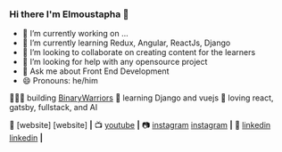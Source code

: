 ### Hi there I'm Elmoustapha 👋



- 🔭 I’m currently working on ...
- 🌱 I’m currently learning Redux, Angular, ReactJs, Django
- 👯 I’m looking to collaborate on creating content for the learners
- 🤔 I’m looking for help with any opensource project
- 💬 Ask me about Front End Development
- 😄 Pronouns: he/him 

👨🏼‍💻 building [BinaryWarriors]
🧠 learning Django and vuejs
💜 loving react, gatsby, fullstack, and AI



🏡 [website] [website] **|**
📺 [youtube]  **|** 
📷 [instagram] [instagram] **|** 
👔 [linkedin] [linkedin] **|**

[BinaryWarriors]: https://binarywarriors.co
[webiste]: https://elmoustaphahoueibib.github.io
[youtube]: https://www.youtube.com/channel/UCGwhzs5AdUbvEkZCC359kIQ
[instagram]: https://www.instagram.com/houeibibelmoustapha/
[linkedin]: https://www.linkedin.com/in/elmoustapha-houeibib-16665014a/
